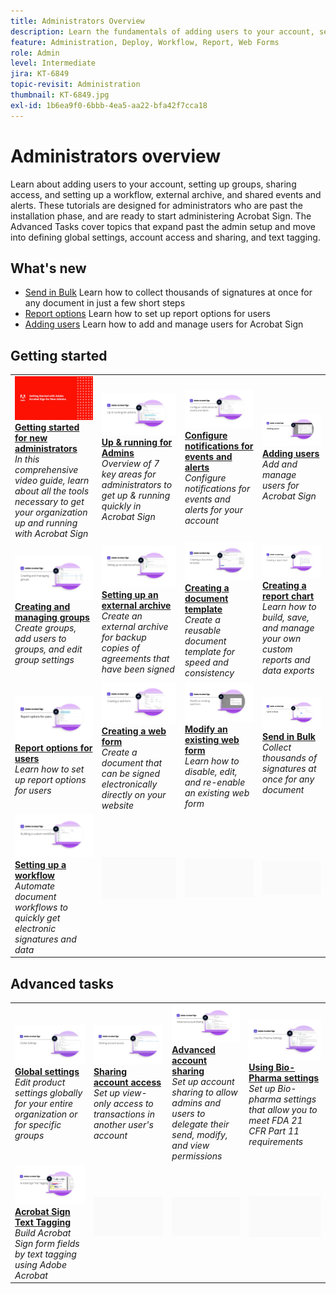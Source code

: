 ```yaml
---
title: Administrators Overview
description: Learn the fundamentals of adding users to your account, setting up groups, sharing access, and setting up a workflow, external archive, and shared events and alerts
feature: Administration, Deploy, Workflow, Report, Web Forms
role: Admin
level: Intermediate
jira: KT-6849
topic-revisit: Administration
thumbnail: KT-6849.jpg
exl-id: 1b6ea9f0-6bbb-4ea5-aa22-bfa42f7cca18
---
```

# Administrators overview

Learn about adding users to your account, setting up groups, sharing access, and setting up a workflow, external archive, and shared events and alerts. These tutorials are designed for administrators who are past the installation phase, and are ready to start administering Acrobat Sign. The Advanced Tasks cover topics that expand past the admin setup and move into defining global settings, account access and sharing, and text tagging.

## What's new

* [Send in Bulk](../sign-advanced-users/megasign.md)
  Learn how to collect thousands of signatures at once for any document in just a few short steps
* [Report options](report-options.md)
  Learn how to set up report options for users
* [Adding users](add-users-to-your-account.md)
  Learn how to add and manage users for Acrobat Sign

## Getting started

<table style="table-layout:fixed">
<tr>
  <td>
    <a href="get-started-admin.md">
      <img alt="Getting started for new administrators" src="../assets/Gettingstartedadmin_1280.png" />
    </a>
    <div>
    <a href="get-started-admin.md"><strong>Getting started for new administrators</strong></a>
    </div>
    <em>In this comprehensive video guide, learn about all the tools necessary to get your organization up and running with Acrobat Sign</em>
    <br>
  </td>
  <td>
    <a href="up-and-running-admin.md">
      <img alt="Up &  running for admins" src="../assets/Up-Running.png" />
    </a>
    <div>
    <a href="up-and-running-admin.md"><strong>Up &  running for Admins</strong></a>
    </div>
    <em>Overview of 7 key areas for administrators to get up & running quickly in Acrobat Sign</em>
    <br>
  </td>
  <td>
    <a href="set-up-shared-events-and-alert.md">
      <img alt="Setting up shared events and alerts" src="../assets/Notifications_1280.png" />
    </a>
    <div>
    <a href="set-up-shared-events-and-alert.md"><strong>Configure notifications for events and alerts</strong></a>
    </div>
    <em>Configure notifications for events and alerts for your account</em>
    <br>
  </td>
  <td>
    <a href="add-users-to-your-account.md">
      <img alt="Adding users" src="../assets/Adding-Users.png" />
    </a>
    <div>
    <a href="add-users-to-your-account.md"><strong>Adding users</strong></a>
    </div>
    <em>Add and manage users for Acrobat Sign</em>
    <br>
  </td>
</tr>
<tr>
 <td>
    <a href="create-and-manage-groups.md">
      <img alt="Creating and Managing Groups" src="../assets/Creating-Groups.png" />
    </a>
    <div>
    <a href="create-and-manage-groups.md"><strong>Creating and managing groups</strong></a>
    </div>
    <em>Create groups, add users to groups, and edit group settings</em>
    <br>
  </td>
  <td>
    <a href="set-up-your-external-archive.md">
      <img alt="Setting up an external archive" src="../assets/ExternalArchive.png" />
    </a>
    <div>
    <a href="set-up-your-external-archive.md"><strong>Setting up an external archive</strong></a>
    </div>
    <em>Create an external archive for backup copies of agreements that have been signed</em>
    <br>
  </td>
  <td>
    <a href="../sign-advanced-users/create-a-template.md">
      <img alt="Creating a document template" src="../assets/Template.png" />
    </a>
    <div>
    <a href="../sign-advanced-users/create-a-template.md"><strong>Creating a document template</strong></a>
    </div>
    <em>Create a reusable document template for speed and consistency</em>
    <br>
  </td>
  <td>
    <a href="create-a-report.md">
      <img alt="Creating a report chart" src="../assets/Reportchart.png" />
    </a>
    <div>
    <a href="create-a-report.md"><strong>Creating a report chart</strong></a>
    </div>
    <em>Learn how to build, save, and manage your own custom reports and data exports</em>
    <br>
  </td>
</tr>
<tr>
  <td>
    <a href="report-options.md">
      <img alt="Report options for users" src="../assets/report-options.png" />
    </a>
    <div>
    <a href="report-options.md"><strong>Report options for users</strong></a>
    </div>
    <em>Learn how to set up report options for users</em>
    <br>
  </td>
  <td>
    <a href="../sign-advanced-users/webform.md">
      <img alt="Creating a web form" src="../assets/Webform.png" />
    </a>
    <div>
    <a href="../sign-advanced-users/webform.md"><strong>Creating a web form</strong></a>
    </div>
    <em>Create a document that can be signed electronically directly on your website</em>
    <br>
  </td>
  <td>
    <a href="../sign-advanced-users/modify-webform.md">
      <img alt="Modify an existing web form" src="../assets/Modifywebform.png" />
    </a>
    <div>
    <a href="../sign-advanced-users/modify-webform.md"><strong>Modify an existing web form</strong></a>
    </div>
    <em>Learn how to disable, edit, and re-enable an existing web form</em>
    <br>
  </td>
  <td>
    <a href="../sign-advanced-users/megasign.md">
      <img alt="Send in Bulk" src="../assets/send-in-bulk.png" />
    </a>
    <div>
    <a href="../sign-advanced-users/megasign.md"><strong>Send in Bulk</strong></a>
    </div>
    <em>Collect thousands of signatures at once for any document</em>
    <br>
  </td>
</tr>
<tr>
  <td>
    <a href="building-a-custom-workflow.md">
      <img alt="Setting up a Workflow" src="../assets/BuildingWorkflow.png" />
    </a>
    <div>
    <a href="building-a-custom-workflow.md"><strong>Setting up a workflow</strong></a>
    </div>
    <em>Automate document workflows to quickly get electronic signatures and data</em>
    <br>
  </td>
  <td>
    <img alt="Spacer" src="../assets/Grayspacer.png" />
    <div>
    <br>
  </td>
  <td>
    <img alt="Spacer" src="../assets/Grayspacer.png" />
    <div>
    <br>
  </td>
  <td>
    <img alt="Spacer" src="../assets/Grayspacer.png" />
    <div>
    <br>
  </td>
</table>

## Advanced tasks

<table style="table-layout:fixed">
<tr>
  <td>
    <a href="learn-about-global-settings.md">
      <img alt="Global settings" src="../assets/GlobalSettings_1280.png">
    </a>
    <div>
    <a href="learn-about-global-settings.md"><strong>Global settings</strong></a>
    </div>
    <em>Edit product settings globally for your entire organization or for specific groups</em>
    <br>
  </td>
  <td>
    <a href="share-account-access.md">
      <img alt="Sharing account access" src="../assets/SharingAccess.png" />
    </a>  
    <div>
    <a href="share-account-access.md"><strong>Sharing account access</strong></a>
    </div>
    <em>Set up view-only access to transactions in another user's account</em>
    <br>
  </td>
  <td>
    <a href="advanced-account-sharing.md">
      <img alt="Advanced account sharing" src="../assets/AdvancedSharing_1280.png" />
    </a>
    <div>
    <a href="advanced-account-sharing.md"><strong>Advanced account sharing</strong></a>
    </div>
    <em>Set up account sharing to allow admins and users to delegate their send, modify, and view permissions</em>
    <br>
  </td>
  <td>
    <a href="use-bio-pharma-settings.md">
      <img alt="Using Bio-Pharma settings" src="../assets/Bio_1280.png" />
    </a>
    <div>
    <a href="use-bio-pharma-settings.md"><strong>Using Bio-Pharma settings</strong></a>
    </div>
    <em>Set up Bio-pharma settings that allow you to meet FDA 21 CFR Part 11 requirements</em>
    <br>
  </td> 
</tr>
<tr>
   <td>
     <a href="../sign-advanced-users/adobe-sign-text-tagging.md">
      <img alt="Acrobat Sign Text Tagging" src="../assets/Text-Tagging.png" />
    </a>
    <div>
    <a href="../sign-advanced-users/adobe-sign-text-tagging.md"><strong>Acrobat Sign Text Tagging</strong></a>
    <div>
    <em>Build Acrobat Sign form fields by text tagging using Adobe Acrobat</em>
    <br>
  </td>
  <td>
    <img alt="Spacer" src="../assets/Grayspacer.png" />
    <div>
    <br>
  </td>
  <td>
    <img alt="Spacer" src="../assets/Grayspacer.png" />
    <div>
    <br>
  </td>
  <td>
    <img alt="Spacer" src="../assets/Grayspacer.png" />
    <div>
    <br>
  </td>
</tr>
</table>
